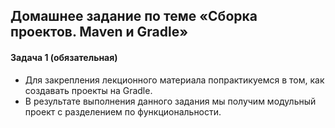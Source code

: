 ## Домашнее задание по теме «Сборка проектов. Maven и Gradle»
#### Задача 1 (обязательная)
- Для закрепления лекционного материала попрактикуемся в том, как создавать проекты на Gradle.
- В результате выполнения данного задания мы получим модульный проект с разделением по функциональности.